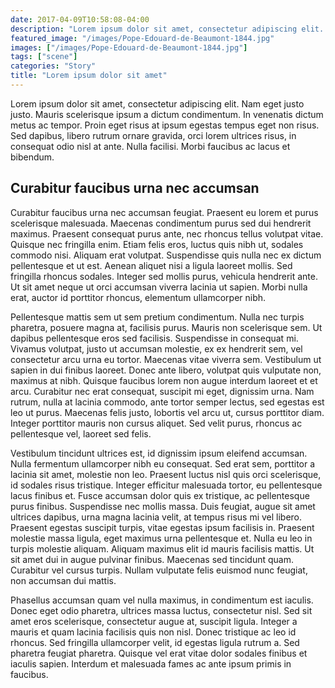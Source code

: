 ```yaml
---
date: 2017-04-09T10:58:08-04:00
description: "Lorem ipsum dolor sit amet, consectetur adipiscing elit. Nam eget justo justo."
featured_image: "/images/Pope-Edouard-de-Beaumont-1844.jpg"
images: ["/images/Pope-Edouard-de-Beaumont-1844.jpg"]
tags: ["scene"]
categories: "Story"
title: "Lorem ipsum dolor sit amet"
---
```


Lorem ipsum dolor sit amet, consectetur adipiscing elit. Nam eget justo justo. Mauris scelerisque ipsum a dictum condimentum. In venenatis dictum metus ac tempor. Proin eget risus at ipsum egestas tempus eget non risus. Sed dapibus, libero rutrum ornare gravida, orci lorem ultrices risus, in consequat odio nisl at ante. Nulla facilisi. Morbi faucibus ac lacus et bibendum.


## Curabitur faucibus urna nec accumsan

Curabitur faucibus urna nec accumsan feugiat. Praesent eu lorem et purus scelerisque malesuada. Maecenas condimentum purus sed dui hendrerit maximus. Praesent consequat purus ante, nec rhoncus tellus volutpat vitae. Quisque nec fringilla enim. Etiam felis eros, luctus quis nibh ut, sodales commodo nisi. Aliquam erat volutpat. Suspendisse quis nulla nec ex dictum pellentesque et ut est. Aenean aliquet nisi a ligula laoreet mollis. Sed fringilla rhoncus sodales. Integer sed mollis purus, vehicula hendrerit ante. Ut sit amet neque ut orci accumsan viverra lacinia ut sapien. Morbi nulla erat, auctor id porttitor rhoncus, elementum ullamcorper nibh.

Pellentesque mattis sem ut sem pretium condimentum. Nulla nec turpis pharetra, posuere magna at, facilisis purus. Mauris non scelerisque sem. Ut dapibus pellentesque eros sed facilisis. Suspendisse in consequat mi. Vivamus volutpat, justo ut accumsan molestie, ex ex hendrerit sem, vel consectetur arcu urna eu tortor. Maecenas vitae viverra sem. Vestibulum ut sapien in dui finibus laoreet. Donec ante libero, volutpat quis vulputate non, maximus at nibh. Quisque faucibus lorem non augue interdum laoreet et et arcu. Curabitur nec erat consequat, suscipit mi eget, dignissim urna. Nam rutrum, nulla at lacinia commodo, ante tortor semper lectus, sed egestas est leo ut purus. Maecenas felis justo, lobortis vel arcu ut, cursus porttitor diam. Integer porttitor mauris non cursus aliquet. Sed velit purus, rhoncus ac pellentesque vel, laoreet sed felis.

Vestibulum tincidunt ultrices est, id dignissim ipsum eleifend accumsan. Nulla fermentum ullamcorper nibh eu consequat. Sed erat sem, porttitor a lacinia sit amet, molestie non leo. Praesent luctus nisl quis orci scelerisque, id sodales risus tristique. Integer efficitur malesuada tortor, eu pellentesque lacus finibus et. Fusce accumsan dolor quis ex tristique, ac pellentesque purus finibus. Suspendisse nec mollis massa. Duis feugiat, augue sit amet ultrices dapibus, urna magna lacinia velit, at tempus risus mi vel libero. Praesent egestas suscipit turpis, vitae egestas ipsum facilisis in. Praesent molestie massa ligula, eget maximus urna pellentesque et. Nulla eu leo in turpis molestie aliquam. Aliquam maximus elit id mauris facilisis mattis. Ut sit amet dui in augue pulvinar finibus. Maecenas sed tincidunt quam. Curabitur vel cursus turpis. Nullam vulputate felis euismod nunc feugiat, non accumsan dui mattis.

Phasellus accumsan quam vel nulla maximus, in condimentum est iaculis. Donec eget odio pharetra, ultrices massa luctus, consectetur nisl. Sed sit amet eros scelerisque, consectetur augue at, suscipit ligula. Integer a mauris et quam lacinia facilisis quis non nisl. Donec tristique ac leo id rhoncus. Sed fringilla ullamcorper velit, id egestas ligula rutrum a. Sed pharetra feugiat pharetra. Quisque vel erat vitae dolor sodales finibus et iaculis sapien. Interdum et malesuada fames ac ante ipsum primis in faucibus.
